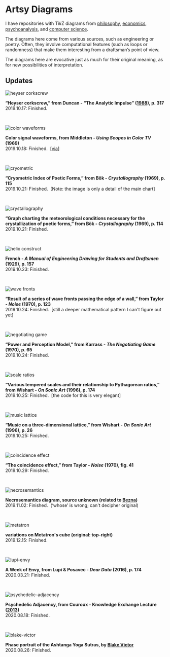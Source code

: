 # Artsy Diagrams

I have repositories with Ti𝑘Z diagrams from <a href="https://github.com/gjoncas/Diagrammatic">philosophy</a>, <a href="https://github.com/gjoncas/Econ-Diagrams">economics</a>, <a href="https://github.com/gjoncas/Lacan-Mathemes">psychoanalysis</a>, and <a href="https://github.com/gjoncas/CS-Diagrams">computer science</a>.

The diagrams here come from various sources, such as engineering or poetry. Often, they involve computational features (such as loops or randomness) that make them interesting from a draftsman’s point of view.

The diagrams here are evocative just as much for their original meaning, as for new possibilities of interpretation.

## Updates

![heyser corkscrew](/pics/time-spiral.png)

<b>“Heyser corkscrew,” from Duncan - “The Analytic Impulse” (<a href="http://www.andrewduncan.net/air">1988</a>), p. 317</b>
<br>2019.10.17: Finished.

&nbsp;

![color waveforms](/pics/color-waveforms.png)

<b>Color signal waveforms, from Middleton - <i>Using Scopes in Color TV</i> (1969)</b>
<br>2019.10.18: Finished. &nbsp;[<a href="https://thediagram.com/9_3/colorsignal.html">via</a>]

&nbsp;

![cryometric](/pics/bok%20cryometric%20(detail).png)

<b>“Cryometric Index of Poetic Forms,” from Bök - <i>Crystallography</i> (1969), p. 115</b>
<br>2019.10.21: Finished. &nbsp;[Note: the image is only a detail of the main chart]

&nbsp;

![crystallography](/pics/bok%20crystal%20(small).png)

<b>“Graph charting the meteorological conditions necessary for the crystallization of poetic forms,” from Bök - <i>Crystallography</i> (1969), p. 114</b>
<br>2019.10.21: Finished.

&nbsp;

![helix construct](/pics/helix%20construct.png)

<b>French - <i>A Manual of Engineering Drawing for Students and Draftsmen</i> (1929), p. 157</b>
<br>2019.10.23: Finished.

&nbsp;

![wave fronts](/pics/wave%20fronts.png)

<b>“Result of a series of wave fronts passing the edge of a wall,” from Taylor - <i>Noise</i> (1970), p. 123</b>
<br>2019.10.24: Finished. &nbsp;[still a deeper mathematical pattern I can't figure out yet]

&nbsp;

![negotiating game](/pics/negotiation-game.png)

<b>“Power and Perception Model,” from Karrass - <i>The Negotiating Game</i> (1970), p. 65</b>
<br>2019.10.24: Finished.

&nbsp;

![scale ratios](/pics/scale%20ratios.png)

<b>“Various tempered scales and their relationship to Pythagorean ratios,” from Wishart - <i>On Sonic Art</i> (1996), p. 174</b>
<br>2019.10.25: Finished. &nbsp;[the code for this is very elegant]

&nbsp;

![music lattice](/pics/music-lattice.png)

<b>“Music on a three-dimensional lattice,” from Wishart - <i>On Sonic Art</i> (1996), p. 26</b>
<br>2019.10.25: Finished.

&nbsp;

![coincidence effect](/pics/coincidence%20effect.png)

<b>“The coincidence effect,” from Taylor - <i>Noise</i> (1970), fig. 41</b>
<br>2019.10.29: Finished.

&nbsp;

![necrosemantics](/pics/necrosemantics.png)

<b>Necrosemantics diagram, source unknown (related to <a href="http://bezzzna.blogspot.com/">Bezna</a>)</b>
<br>2019.11.02: Finished. &nbsp;(‘whose’ is wrong; can't decipher original)

&nbsp;

![metatron](/pics/metatron-cube-variations.png)

<b>variations on Metatron's cube (original: top-right)</b>
<br>2019.12.15: Finished.

&nbsp;

![lupi-envy](/pics/lupi-envy.png)

<b>A Week of Envy, from Lupi & Posavec - <i>Dear Data</i> (2016), p. 174</b>
<br>2020.03.21: Finished.

&nbsp;

![psychedelic-adjacency](/pics/psychedelic-adjacency.png)

<b>Psychedelic Adjacency, from Couroux - Knowledge Exchange Lecture (<a href="http://vocalitiesavc.blogspot.com/2013/12/knowledge-exchange-lecture-marc-couroux.html">2013</a>)</b>
<br>2020.08.18: Finished.

&nbsp;

![blake-victor](/pics/blake-victor.png)

<b>Phase portrait of the Ashtanga Yoga Sutras, by <a href="https://twitter.com/intendtogether">Blake Victor</a></b>
<br>2020.08.26: Finished.

&nbsp;
